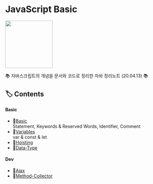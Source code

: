 # JavaScript Basic

<p><img src="https://user-images.githubusercontent.com/41675375/79094463-99f6b180-7d92-11ea-94dd-f18c66b97e85.png" width="150" height="150"></p>
  
📚 자바스크립트의 개념을 문서와 코드로 정리한 자바 정리노트 (20.04.13) 📚


## 🏷️ Contents

#### Basic 
- 🔗[Basic](https://github.com/hanbinleejoy/daily-dev-log/blob/master/web/javascript/01_basic.md)  
Statement, Keywords & Reserved Words, Identifier, Comment
- 🔗[Variables](https://github.com/hanbinleejoy/daily-dev-log/blob/master/web/javascript/02_variable.md)  
var & const & let
- 🔗[Hoisting](https://github.com/hanbinleejoy/daily-dev-log/blob/master/web/javascript/03_hoisting.md)
- 🔗[Data-Type](https://github.com/hanbinleejoy/daily-dev-log/blob/master/web/javascript/04_data_type.md)

#### Dev
- 🔗[Ajax](https://github.com/hanbinleejoy/daily-dev-log/blob/master/web/javascript/ajax.md)
- 🔗[Method-Collector](https://github.com/hanbinleejoy/daily-dev-log/blob/master/web/javascript/all_collector.md)